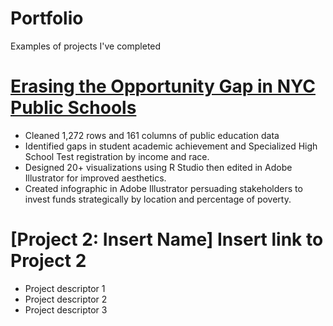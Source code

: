 # Portfolio
Examples of projects I've completed

# [Erasing the Opportunity Gap in NYC Public Schools](https://github.com/vladimir-dinolov/NYDOE.git)
* Cleaned 1,272 rows and 161 columns of public education data
* Identified gaps in student academic achievement and Specialized High School Test registration by income and race.
* Designed 20+ visualizations using R Studio then edited in Adobe Illustrator for improved aesthetics.
* Created infographic in Adobe Illustrator persuading stakeholders to invest funds strategically by location and percentage of poverty. 


# [Project 2: Insert Name] Insert link to Project 2
* Project descriptor 1
* Project descriptor 2
* Project descriptor 3

